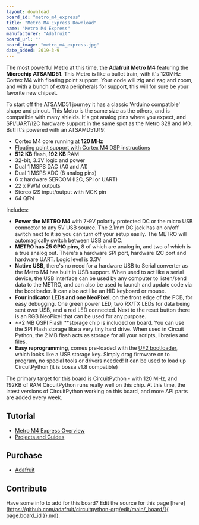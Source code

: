 ```yaml
---
layout: download
board_id: "metro_m4_express"
title: "Metro M4 Express Download"
name: "Metro M4 Express"
manufacturer: "Adafruit"
board_url: ""
board_image: "metro_m4_express.jpg"
date_added: 2019-3-9
---
```


The most powerful Metro at this time, the **Adafruit Metro M4** featuring the **Microchip ATSAMD51**. This Metro is like a bullet train, with it's 120MHz Cortex M4 with floating point support. Your code will zig and zag and zoom, and with a bunch of extra peripherals for support, this will for sure be your favorite new chipset.

To start off the ATSAMD51 journey it has a classic 'Arduino compatible' shape and pinout. This Metro is the same size as the others, and is compatible with many shields. It's got analog pins where you expect, and SPI/UART/I2C hardware support in the same spot as the Metro 328 and M0\. But! It's powered with an ATSAMD51J19:

*   Cortex M4 core running at **120 MHz**
*   [Floating point support with Cortex M4 DSP instructions](https://developer.arm.com/technologies/dsp/dsp-for-cortex-m)
*   **512 KB** flash, **192 KB** RAM
*   32-bit, 3.3V logic and power
*   Dual 1 MSPS DAC (A0 and A1)
*   Dual 1 MSPS ADC (8 analog pins)
*   6 x hardware SERCOM (I2C, SPI or UART)
*   22 x PWM outputs
*   Stereo I2S input/output with MCK pin
*   64 QFN

Includes:

*   **Power the METRO M4** with 7-9V polarity protected DC or the micro USB connector to any 5V USB source. The 2.1mm DC jack has an on/off switch next to it so you can turn off your setup easily. The METRO will automagically switch between USB and DC.
*   **METRO has 25 GPIO pins**, 8 of which are analog in, and two of which is a true analog out. There's a hardware SPI port, hardware I2C port and hardware UART. Logic level is 3.3V
*   **Native USB**, there's no need for a hardware USB to Serial converter as the Metro M4 has built in USB support. When used to act like a serial device, the USB interface can be used by any computer to listen/send data to the METRO, and can also be used to launch and update code via the bootloader. It can also act like an HID keyboard or mouse.
*   **Four indicator LEDs and one NeoPixel**, on the front edge of the PCB, for easy debugging. One green power LED, two RX/TX LEDs for data being sent over USB, and a red LED connected. Next to the reset button there is an RGB NeoPixel that can be used for any purpose.
*   **2 MB QSPI Flash **storage chip is included on board. You can use the SPI Flash storage like a very tiny hard drive. When used in Circuit Python, the 2 MB flash acts as storage for all your scripts, libraries and files.
*   **Easy reprogramming**, comes pre-loaded with the [UF2 bootloader](https://learn.adafruit.com/adafruit-metro-m0-express-designed-for-circuitpython/uf2-bootloader), which looks like a USB storage key. Simply drag firmware on to program, no special tools or drivers needed! It can be used to load up CircuitPython (it is bossa v1.8 compatible)

The primary target for this board is CircuitPython - with 120 MHz, and 192KB of RAM CircuitPython runs really well on this chip. At this time, the latest versions of CircuitPython working on this board, and more API parts are added every week.
## Tutorial

- [Metro M4 Express Overview](https://learn.adafruit.com/adafruit-metro-m4-express-featuring-atsamd51)
- [Projects and Guides](https://learn.adafruit.com/products/3382/guides)

## Purchase

* [Adafruit](https://www.adafruit.com/product/3382)

## Contribute

Have some info to add for this board? Edit the source for this page [here](https://github.com/adafruit/circuitpython-org/edit/main/_board/{{ page.board_id }}.md).
